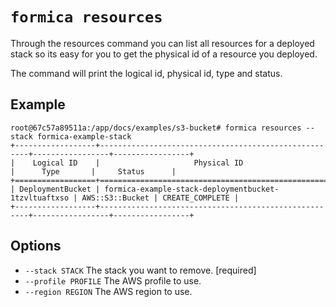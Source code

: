 # `formica resources`

Through the resources command you can list all resources for a deployed stack so its easy for you to get the physical id of a resource you deployed.

The command will print the logical id, physical id, type and status.

## Example

```
root@67c57a89511a:/app/docs/examples/s3-bucket# formica resources --stack formica-example-stack
+------------------+------------------------------------------------------+-----------------+-----------------+
|    Logical ID    |                     Physical ID                      |      Type       |     Status      |
+==================+======================================================+=================+=================+
| DeploymentBucket | formica-example-stack-deploymentbucket-1tzvltuaftxso | AWS::S3::Bucket | CREATE_COMPLETE |
+------------------+------------------------------------------------------+-----------------+-----------------+
```

## Options

* `--stack STACK`             The stack you want to remove.  [required]
* `--profile PROFILE`         The AWS profile to use.
* `--region REGION`           The AWS region to use.
